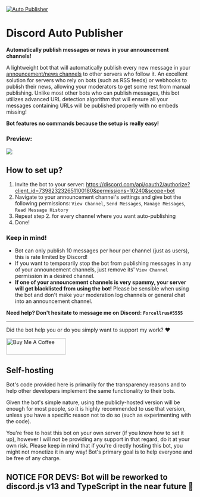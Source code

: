 [![Auto Publisher](https://cdn.discordapp.com/app-icons/739823232651100180/afc7325d445543050505179799e8fb7d.png)](https://discord.com/api/oauth2/authorize?client_id=739823232651100180&permissions=10240&scope=bot "Auto Publisher bot")
# Discord Auto Publisher
**Automatically publish messages or news in your announcement channels!**

A lightweight bot that will automatically publish every new message in your [announcement/news channels](https://support.discord.com/hc/en-us/articles/360032008192-Announcement-Channels-) to other servers who follow it. An excellent solution for servers who rely on bots (such as RSS feeds) or webhooks to publish their news, allowing your moderators to get some rest from manual publishing. Unlike most other bots who can publish messages, this bot utilizes advanced URL detection algorithm that will ensure all your messages containing URLs will be published properly with no embeds missing!

**Bot features no commands because the setup is really easy!**

### Preview:
![](https://media.giphy.com/media/KxgsmVFc4nMF7U50UF/giphy.gif)

## How to set up?
1. Invite the bot to your server: https://discord.com/api/oauth2/authorize?client_id=739823232651100180&permissions=10240&scope=bot
2. Navigate to your announcement channel's settings and give bot the following permissions: `View Channel`, `Send Messages`, `Manage Messages`, `Read Message History`
3. Repeat step 2. for every channel where you want auto-publishing
4. Done!

### Keep in mind!
* Bot can only publish 10 messages per hour per channel (just as users), this is rate limited by Discord!
* If you want to temporarily stop the bot from publishing messages in any of your announcement channels, just remove its' `View Channel` permission in a desired channel.
* **If one of your announcement channels is very spammy, your server will get blacklisted from using the bot!** Please be sensible when using the bot and don't make your moderation log channels or general chat into an announcement channel.

**Need help? Don't hesitate to message me on Discord: `Forcellrus#5555`**  

---
Did the bot help you or do you simply want to support my work? ❤️

<a href="https://www.buymeacoffee.com/Forcellrus" target="_blank"><img src="https://cdn.buymeacoffee.com/buttons/v2/arial-yellow.png" width="160" height="44" alt="Buy Me A Coffee"></a>

## Self-hosting
Bot's code provided here is primarily for the transparency reasons and to help other developers implement the same functionality to their bots. 

Given the bot's simple nature, using the publicly-hosted version will be enough for most people, so it is highly recommended to use that version, unless you have a specific reason not to do so (such as experimenting with the code). 

You're free to host this bot on your own server (if you know how to set it up), however I will not be providing any support in that regard, do it at your own risk. Please keep in mind that if you're directly hosting this bot, you might not monetize it in any way! Bot's primary goal is to help everyone and be free of any charge.

## NOTICE FOR DEVS: Bot will be reworked to discord.js v13 and TypeScript in the near future 🙂
